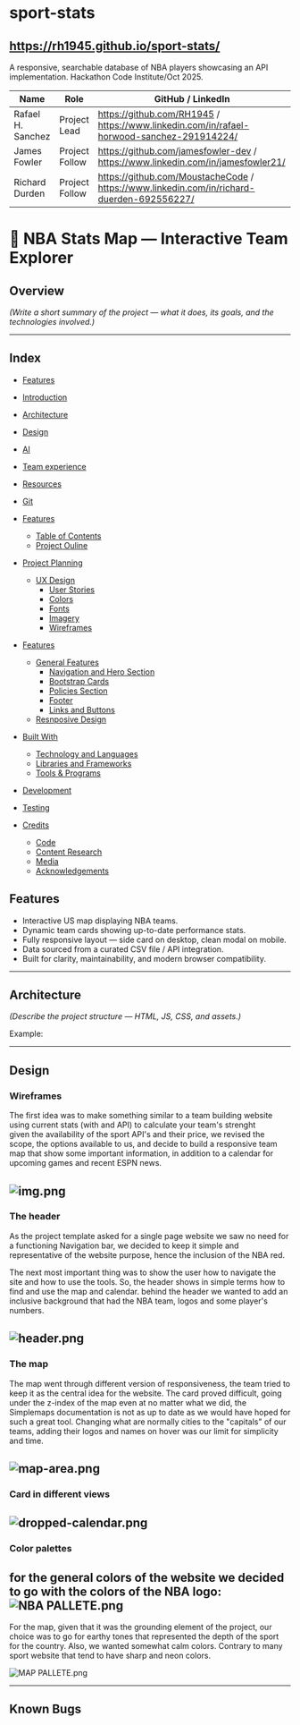 # sport-stats
## https://rh1945.github.io/sport-stats/
A responsive, searchable database of NBA players showcasing an API implementation. Hackathon Code Institute/Oct 2025.


| Name              | Role           | GitHub / LinkedIn                                                                         |
|-------------------|----------------|-------------------------------------------------------------------------------------------|
| Rafael H. Sanchez | Project Lead   | https://github.com/RH1945 / https://www.linkedin.com/in/rafael-horwood-sanchez-291914224/                          |
| James Fowler      | Project Follow | https://github.com/jamesfowler-dev / https://www.linkedin.com/in/jamesfowler21/           |
| Richard Durden    | Project Follow | https://github.com/MoustacheCode / https://www.linkedin.com/in/richard-duerden-692556227/ |

# 🏀 NBA Stats Map — Interactive Team Explorer

## Overview
*(Write a short summary of the project — what it does, its goals, and the technologies involved.)*

---
## Index
* [Features](#features)
* [Introduction](#introduction)

* [Architecture](#architecture)
* [Design](#design)
* [AI](#ai)
* [Team experience](#team-experiece)
* [Resources](#resources)
* [Git](#git)

* [Features](#Features)
    
    - [Table of Contents](#TOC)
    - [Project Ouline](#project-outline)
* [Project Planning](#project-planning)
    - [UX Design](#ux-design)
        - [User Stories](#user-stories)
        - [Colors](#colors)
        - [Fonts](#fonts)
        - [Imagery](#imagery)
        - [Wireframes](#wireframes)
* [Features](#features)
    - [General Features](#general-features)
        - [Navigation and Hero Section](#navigation-and-hero-section)
        - [Bootstrap Cards](#bootstrap-cards)
        - [Policies Section](#policies-section)
        - [Footer](#footer)
        - [Links and Buttons](#links-and-buttons)
    - [Resnposive Design](#responsive-design)
* [Built With](#built-with)
    - [Technology and Languages](#technologies-and-languages)
    - [Libraries and Frameworks](#libraries-and-frameworks)
    - [Tools & Programs](#tools-and-programs)
* [Development](#deployment)
* [Testing](#testing)
* [Credits](#credits)
    - [Code](#code)
    - [Content Research](#content-research)
    - [Media](#media)
    - [Acknowledgements](#acknowledgements)

##  Features
- Interactive US map displaying NBA teams.
- Dynamic team cards showing up-to-date performance stats.
- Fully responsive layout — side card on desktop, clean modal on mobile.
- Data sourced from a curated CSV file / API integration.
- Built for clarity, maintainability, and modern browser compatibility.

---

##  Architecture
*(Describe the project structure — HTML, JS, CSS, and assets.)*

Example:


---
## Design

### Wireframes
 
The first idea was to make something similar to a team building 
website using current stats (with and API) to calculate your team's strenght  
given the availability of the sport API's and their price, we revised 
the scope, the options available to us, and decide to build a responsive
team map that show some important information, in addition to a calendar for
upcoming games and recent ESPN news.


![img.png](img.png)
---
### The header

As the project template asked for a single page website we saw no need for a 
functioning Navigation bar, we decided to keep it simple
and representative of the website purpose, hence the inclusion of the NBA red.

The next most important thing was to show the user how to navigate the site
and how to use the tools. So, the header shows in simple terms how to find and use the 
map and calendar. behind the header we wanted to add an inclusive background that had the NBA
team, logos and some player's numbers.

![header.png](assets/images/header.png)
---
### The map

The map went through different version of responsiveness, the team tried to keep
it as the central idea for the website. The card proved difficult, going under the
z-index of the map even at no matter what we did, the Simplemaps documentation is
not as up to date as we would have hoped for such a great tool. Changing what are normally
cities to the "capitals" of our teams, adding their logos and names on hover was our 
limit for simplicity and time. 


![map-area.png](assets/images/map-area.png)
---
### Card in different views



![dropped-calendar.png](assets/images/dropped-calendar.png)
---
### Color palettes

for the general colors of the website we decided
to go with the colors of the NBA logo:
![NBA PALLETE.png](assets/images/NBA%20PALLETE.png)
---

For the map, given that it was the grounding element of the project,
our choice was to go for earthy tones that represented the depth of 
the sport for the country. Also, we wanted somewhat calm colors. 
Contrary to many sport website that tend to have sharp and neon colors.

![MAP PALLETE.png](assets/images/MAP%20PALLETE.png)


---
## Known Bugs

##
##
##
##
##
##
##
##
##
##
##
##

